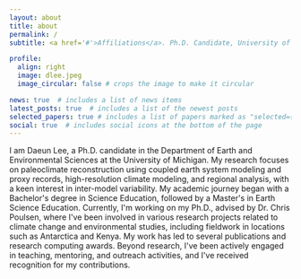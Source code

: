 ```yaml
---
layout: about
title: about
permalink: /
subtitle: <a href='#'>Affiliations</a>. Ph.D. Candidate, University of Michigan, Department of Earth and Environmental Sciences

profile:
  align: right
  image: dlee.jpeg
  image_circular: false # crops the image to make it circular

news: true  # includes a list of news items
latest_posts: true  # includes a list of the newest posts
selected_papers: true # includes a list of papers marked as "selected={true}"
social: true  # includes social icons at the bottom of the page
---
```


I am Daeun Lee, a Ph.D. candidate in the Department of Earth and Environmental Sciences at the University of Michigan. My research focuses on paleoclimate reconstruction using coupled earth system modeling and proxy records, high-resolution climate modeling, and regional analysis, with a keen interest in inter-model variability. My academic journey began with a Bachelor's degree in Science Education, followed by a Master's in Earth Science Education. Currently, I'm working on my Ph.D., advised by Dr. Chris Poulsen, where I've been involved in various research projects related to climate change and environmental studies, including fieldwork in locations such as Antarctica and Kenya. My work has led to several publications and research computing awards. Beyond research, I've been actively engaged in teaching, mentoring, and outreach activities, and I've received recognition for my contributions.
